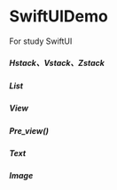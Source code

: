 # SwiftUIDemo
For study SwiftUI 

##### Hstack、Vstack、Zstack

##### List

##### View

##### Pre_view()

##### Text

##### Image

